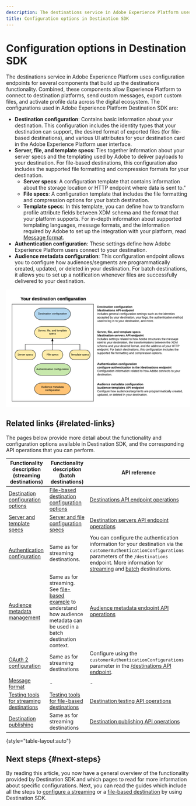 ```yaml
---
description: The destinations service in Adobe Experience Platform uses configuration endpoints for several components that build up the destinations functionality. Combined, these components allow Experience Platform to connect to destination partners, send custom messages, and activate profile data across the digital ecosystem.
title: Configuration options in Destination SDK
---
```


# Configuration options in Destination SDK

The destinations service in Adobe Experience Platform uses configuration endpoints for several components that build up the destinations functionality. Combined, these components allow Experience Platform to connect to destination platforms, send custom messages, export custom files, and activate profile data across the digital ecosystem. The configurations used in Adobe Experience Platform Destination SDK are:

* **Destination configuration**: Contains basic information about your destination. This configuration includes the identity types that your destination can support, the desired format of exported files (for file-based destinations), and various UI attributes for your destination card in the Adobe Experience Platform user interface.
* **Server, file, and template specs**: Ties together information about your server specs and the templating used by Adobe to deliver payloads to your destination. For file-based destinations, this configuration also includes the supported file formatting and compression formats for your destination.
  * **Server specs**: A configuration template that contains information about the storage location or HTTP endpoint where data is sent to."
  * **File specs**: A configuration template that includes the file formatting and compression options for your batch destination.
  * **Template specs**: In this template, you can define how to transform profile attribute fields between XDM schema and the format that your platform supports. For in-depth information about supported templating languages, message formats, and the information required by Adobe to set up the integration with your platform, read [Message format](./message-format.md).
* **Authentication configuration**: These settings define how Adobe Experience Platform users connect to your destination.
* **Audience metadata configuration**: This configuration endpoint allows you to configure how audiences/segments are programmatically created, updated, or deleted in your destination. For batch destinations, it allows you to set up a notification whenever files are successfully delivered to your destination.

![Diagram showing the Destination SDK configuration endpoints and how these are used together.](assets/self-service-configuration.png)

## Related links {#related-links}

The pages below provide more detail about the functionality and configuration options available in Destination SDK, and the corresponding API operations that you can perform.

|Functionality description (streaming destinations) | Functionality description (batch destinations) | API reference |
|--- |--- |--- |
|[Destination configuration options](./destination-configuration.md) | [File-based destination configuration options](/help/destinations/destination-sdk/file-based-destination-configuration.md) |  [Destinations API endpoint operations](./destination-configuration-api.md) |
|[Server and template specs](./server-and-template-configuration.md) | [Server and file configuration specs](/help/destinations/destination-sdk/server-and-file-configuration.md) | [Destination servers API endpoint operations](./destination-server-api.md) |
|[Authentication configuration](./authentication-configuration.md) | Same as for streaming destinations. | You can configure the authentication information for your destination via the `customerAuthenticationConfigurations` parameters of the `/destinations` endpoint. More information for [streaming](/help/destinations/destination-sdk/destination-configuration.md#customer-authentication-configurations) and [batch](/help/destinations/destination-sdk/file-based-destination-configuration.md#customer-authentication-configurations) destinations. |
|[Audience metadata management](./audience-metadata-management.md) | Same as for streaming. See [file-based example](/help/destinations/destination-sdk/audience-metadata-management.md#example-file-based) to understand how audience metadata can be used in a batch destination context. |  [Audience metadata endpoint API operations](./audience-metadata-api.md) | 
|[OAuth 2 configuration](./oauth2-authentication.md) | Same as for streaming destinations | Configure using the `customerAuthenticationConfigurations` parameter in the [/destinations API endpoint](./destination-configuration-api.md). |
|[Message format](./message-format.md) | - | - | 
|[Testing tools for streaming destinations](./test-destination.md) | [Testing tools for file-based destinations](/help/destinations/destination-sdk/file-based-destination-testing-overview.md) |  [Destination testing API operations](./destination-testing-api.md) |
|[Destination publishing](./configure-destination-instructions.md#publish-destination) | Same as for streaming destinations |  [Destination publishing API operations](./destination-publish-api.md) |

{style="table-layout:auto"}

## Next steps {#next-steps}

By reading this article, you now have a general overview of the functionality provided by Destination SDK and which pages to read for more information about specific configurations. Next, you can read the guides which include all the steps to [configure a streaming](/help/destinations/destination-sdk/configure-destination-instructions.md) or a [file-based destination](/help/destinations/destination-sdk/configure-file-based-destination-instructions.md) by using Destination SDK.
